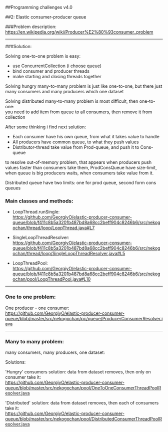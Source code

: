 ##Programming challenges v4.0

#<span>#2: Elastic consumer-producer queue</span>

###Problem description: https://en.wikipedia.org/wiki/Producer%E2%80%93consumer_problem

<hr>

###Solution:

Solving one-to-one problem is easy:
* use ConcurrentCollection (i choose queue)
* bind consumer and producer threads
* make starting and closing threads together

Solving hungry many-to-many problem is just like one-to-one,
but there just many consumers and many producers which one dataset

Solving distributed many-to-many problem is most difficult, then one-to-one:<br>
you need to add item from queue to all consumers, then remove it from collection<br>

After some thinking i find next solution:<br>
* Each consumer have his own queue, from what it takes value to handle
* All producers have common queue, to what they push values
* Distributor-thread take value from Prod-queue, and push it to Cons-queue

to resolve out-of-memory problem, that appears when producers push values faster than consumers take them,
ProdConsQueue have size-limit, when queue is big producers waits, when consumers take value from it.

Distributed queue have two limits: one for prod queue, second form cons queues

### Main classes and methods:

* LoopThread.runSingle:<br>
  https://github.com/GeorgiyO/elastic-producer-consumer-queue/blob/f411c8b5a3201b487bd8a68cc2beff904c8246b6/src/nekogochan/thread/loop/LoopThread.java#L7

* SingleLoopThreadResolver:<br>
  https://github.com/GeorgiyO/elastic-producer-consumer-queue/blob/f411c8b5a3201b487bd8a68cc2beff904c8246b6/src/nekogochan/thread/loop/SingleLoopThreadResolver.java#L5

* LoopThreadPool:<br>
  https://github.com/GeorgiyO/elastic-producer-consumer-queue/blob/f411c8b5a3201b487bd8a68cc2beff904c8246b6/src/nekogochan/pool/LoopThreadPool.java#L10



<hr>

### One to one problem:

One producer - one consumer:<br>
https://github.com/GeorgiyO/elastic-producer-consumer-queue/blob/master/src/nekogochan/pc/queue/ProducerConsumerResolver.java

<hr>

### Many to many problem:

many consumers, many producers, one dataset:

Solutions:

'Hungry' consumers solution: data from dataset removes, then only on consumer take it:
<br>https://github.com/GeorgiyO/elastic-producer-consumer-queue/blob/master/src/nekogochan/pool/OneToOneConsumerThreadPoolResolver.java

'Distributed' solution: data from dataset removes, then each of consumers take it:
<br>https://github.com/GeorgiyO/elastic-producer-consumer-queue/blob/master/src/nekogochan/pool/DistributedConsumerThreadPoolResolver.java

